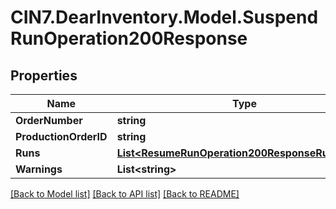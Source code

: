 # CIN7.DearInventory.Model.SuspendRunOperation200Response

## Properties

| Name                  | Type                                                                                                | Description | Notes      |
| --------------------- | --------------------------------------------------------------------------------------------------- | ----------- | ---------- |
| **OrderNumber**       | **string**                                                                                          |             | [optional] |
| **ProductionOrderID** | **string**                                                                                          |             | [optional] |
| **Runs**              | [**List&lt;ResumeRunOperation200ResponseRunsInner&gt;**](ResumeRunOperation200ResponseRunsInner.md) |             | [optional] |
| **Warnings**          | **List&lt;string&gt;**                                                                              |             | [optional] |

[[Back to Model list]](../README.md#documentation-for-models) [[Back to API list]](../README.md#documentation-for-api-endpoints) [[Back to README]](../README.md)
